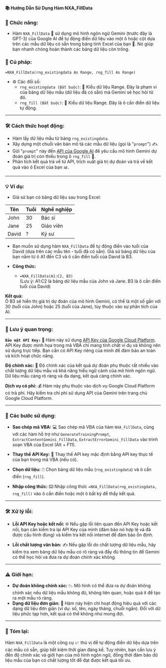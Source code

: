 **📚 Hướng Dẫn Sử Dụng Hàm NXA_FillData**  
### 🌟 Chức năng:  
- Hàm `NXA_FillData` 🤖 sử dụng mô hình ngôn ngữ Gemini (trước đây là GPT-3) của Google AI để tự động điền dữ liệu vào một ô hoặc cột dựa trên các mẫu dữ liệu có sẵn trong bảng tính Excel của bạn 📝. Nó giúp bạn nhanh chóng hoàn thành các bảng dữ liệu còn trống.  

### 📝 Cú pháp:  

`=NXA_FillData(rng_existingdata As Range, rng_fill As Range)`  

  - ⚙️ Các đối số:  
    - `rng_existingdata (Bắt buộc)`: 🔑 Kiểu dữ liệu Range. Đây là phạm vi của bảng dữ liệu mẫu (dữ liệu đã có sẵn) mà Gemini sẽ học hỏi từ đó.  
    - `rng_fill (Bắt buộc)`: 🔑 Kiểu dữ liệu Range. Đây là ô cần điền dữ liệu tự động.  

---

### 🛠️ Cách thức hoạt động:  
- Hàm lấy dữ liệu mẫu từ bảng `rng_existingdata`.  
- Xây dựng một chuỗi văn bản mô tả các mẫu dữ liệu (gọi là "`prompt`") ✍️.  
- Gửi "`prompt`" này đến [API của Google AI](https://aistudio.google.com/app/apikey) để yêu cầu mô hình Gemini dự đoán giá trị còn thiếu trong ô `rng_fill` 🧠.  
- Phân tích kết quả trả về từ API, trích xuất giá trị dự đoán và trả về kết quả vào ô Excel của bạn 📊.  

---

### 💡 Ví dụ:  
- Giả sử bạn có bảng dữ liệu sau trong Excel:  

| Tên   | Tuổi | Nghề nghiệp |
|-------|------|-------------|
| John  | 30   | Bác sĩ      |
| Jane  | 25   | Giáo viên   |
| David | ?    | Kỹ sư       |

- Bạn muốn sử dụng hàm `NXA_FillData` để tự động điền vào tuổi của David (dựa trên các mẫu tên - tuổi đã có sẵn). Giả sử bảng dữ liệu của bạn nằm từ ô A1 đến C3 và ô cần điền tuổi của David là B3.  

- **Công thức:**  

  - `=NXA_FillData(A1:C2, B3)`  
(Lưu ý: A1:C2 là bảng dữ liệu mẫu của John và Jane. B3 là ô cần điền tuổi của David)  

**Kết quả:**  
Ô B3 sẽ hiển thị giá trị dự đoán của mô hình Gemini, có thể là một số gần với 30 (tuổi của John) hoặc 25 (tuổi của Jane), tùy thuộc vào sự phân tích của AI.  

---

### 📌 Lưu ý quan trọng:  

**`Bảo mật API Key:`** 🔑 Hàm này sử dụng [API Key của Google Cloud Platform](https://aistudio.google.com/app/apikey). API Key được minh họa trong mã VBA chỉ mang tính chất ví dụ và không nên sử dụng trực tiếp. Bạn cần có API Key riêng của mình để đảm bảo an toàn và kích hoạt chức năng.  

**Độ chính xác:** 🎯 Độ chính xác của kết quả dự đoán phụ thuộc rất nhiều vào chất lượng dữ liệu mẫu và khả năng hiểu ngữ cảnh của mô hình ngôn ngữ. Dữ liệu mẫu càng rõ ràng và đa dạng, kết quả càng chính xác.  

**Dịch vụ có phí:** 💰 Hàm này phụ thuộc vào dịch vụ Google Cloud Platform có trả phí. Hãy kiểm tra chi phí sử dụng API của Gemini trên trang chủ Google Cloud Platform.  

---

### 🚀 Các bước sử dụng:  
- **Sao chép mã VBA:** 💻 Sao chép mã VBA của hàm `NXA_FillData`, cùng với các hàm hỗ trợ như `GenerateTrainingPrompt`, `ExtractContentGemini_FillData`, `ExtractErrorGemini_FillData` vào trình soạn VBA của Excel (Alt + F11).  
  
- **Thay thế API Key:** 🔑 Thay thế API key mặc định bằng API key thực tế của bạn trong mã VBA (nếu có).

- **Chọn dữ liệu:** 🖱️ Chọn bảng dữ liệu mẫu (`rng_existingdata`) và ô cần điền (`rng_fill`).

- **Nhập công thức:** ⌨️ Nhập công thức `=NXA_FillData(rng_existingdata, rng_fill)` vào ô cần điền hoặc một ô bất kỳ để thấy kết quả.  

---

### 🛠️ Xử lý lỗi:  

  - **Lỗi API Key hoặc kết nối:** 🌐 Nếu gặp lỗi liên quan đến API Key hoặc kết nối, bạn cần kiểm tra lại API Key của mình (đảm bảo nó hợp lệ và đã được cấu hình đúng) và kiểm tra kết nối internet để đảm bảo ổn định.

  - **Lỗi chất lượng văn bản:** ✍️ Nếu gặp lỗi do chất lượng dữ liệu mẫu, hãy kiểm tra xem bảng dữ liệu mẫu có rõ ràng và đầy đủ thông tin để Gemini có thể học hỏi và đưa ra dự đoán chính xác không.  

---

### ⚠️ Giới hạn:  

  - **Dự đoán không chính xác:** 📉 Mô hình có thể đưa ra dự đoán không chính xác nếu dữ liệu mẫu không đủ, không liên quan, hoặc quá ít để tạo ra một mẫu rõ ràng.  
  - **Dạng dữ liệu đơn giản:** 🔢 Hàm này hiện chỉ hoạt động hiệu quả với các dạng dữ liệu đơn giản (ví dụ: số, tên, ngày tháng, chuỗi ngắn). Đối với dữ liệu phức tạp hơn, kết quả có thể không như mong đợi.  

---

### 🎯 Tóm lại:  

Hàm `NXA_FillData` là một công cụ 📈 thú vị để tự động điền dữ liệu dựa trên các mẫu có sẵn, giúp tiết kiệm thời gian đáng kể. Tuy nhiên, bạn cần lưu ý đến độ chính xác và giới hạn của mô hình ngôn ngữ, đồng thời đảm bảo dữ liệu mẫu của bạn có chất lượng tốt để đạt được kết quả tối ưu.  
